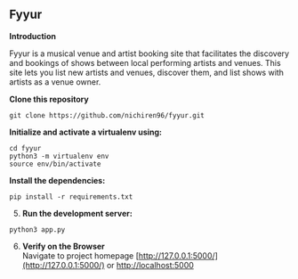 Fyyur
-----

**Introduction**

Fyyur is a musical venue and artist booking site that facilitates the discovery and bookings of shows between local performing artists and venues. This site lets you list new artists and venues, discover them, and list shows with artists as a venue owner.

**Clone this repository**
```
git clone https://github.com/nichiren96/fyyur.git
```

**Initialize and activate a virtualenv using:**
```
cd fyyur
python3 -m virtualenv env
source env/bin/activate
```

**Install the dependencies:**
```
pip install -r requirements.txt
```

5. **Run the development server:**
```
python3 app.py
```

6. **Verify on the Browser**<br>
Navigate to project homepage [http://127.0.0.1:5000/](http://127.0.0.1:5000/) or [http://localhost:5000](http://localhost:5000) 

